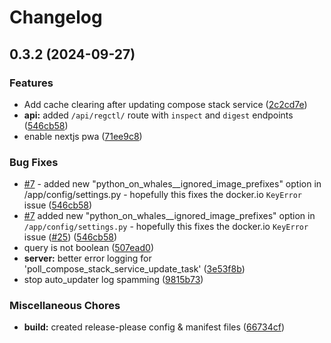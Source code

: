 # Changelog

## 0.3.2 (2024-09-27)


### Features

* Add cache clearing after updating compose stack service ([2c2cd7e](https://github.com/LooLzzz/docking-station/commit/2c2cd7ec8a13b7b6c6aec6972ed2a9a2a8443003))
* **api:** added `/api/regctl/` route with `inspect` and `digest` endpoints ([546cb58](https://github.com/LooLzzz/docking-station/commit/546cb586fa001c27e139d8fe3559818a5952e4ab))
* enable nextjs pwa ([71ee9c8](https://github.com/LooLzzz/docking-station/commit/71ee9c8e4a5521bf78382d67b5171f9bac0f39c2))


### Bug Fixes

* [#7](https://github.com/LooLzzz/docking-station/issues/7) - added new "python_on_whales__ignored_image_prefixes" option in /app/config/settings.py - hopefully this fixes the docker.io `KeyError` issue ([546cb58](https://github.com/LooLzzz/docking-station/commit/546cb586fa001c27e139d8fe3559818a5952e4ab))
* [#7](https://github.com/LooLzzz/docking-station/issues/7) added new "python_on_whales__ignored_image_prefixes" option in `/app/config/settings.py` - hopefully this fixes the docker.io `KeyError` issue ([#25](https://github.com/LooLzzz/docking-station/issues/25)) ([546cb58](https://github.com/LooLzzz/docking-station/commit/546cb586fa001c27e139d8fe3559818a5952e4ab))
* query is not boolean ([507ead0](https://github.com/LooLzzz/docking-station/commit/507ead03fd8a18bd6355e4c81c6e95083ea3097e))
* **server:** better error logging for 'poll_compose_stack_service_update_task' ([3e53f8b](https://github.com/LooLzzz/docking-station/commit/3e53f8ba889fd92af014759abcaf365fbd2aff0f))
* stop auto_updater log spamming ([9815b73](https://github.com/LooLzzz/docking-station/commit/9815b7341891e27af04d9a766c11e11cd4458906))


### Miscellaneous Chores

* **build:** created release-please config & manifest files ([66734cf](https://github.com/LooLzzz/docking-station/commit/66734cf2ee4a821a5fc8be86fa391b0e8ad99346))
